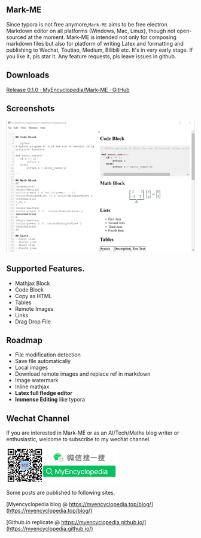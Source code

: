 ## Mark-ME

Since typora is not free anymore,`Mark-ME` aims to be free electron Markdown editor on all platforms (Windows, Mac, Linux), though not open-sourced at the moment.
Mark-ME is intended not only for composing markdown files but also for platform of writing Latex and formatting and publishing to Wechat, Toutiao, Medium, Bilibili etc. It's in very early stage. If you like it, pls star it. Any feature requests, pls leave issues in github.

## Downloads

[Release 0.1.0 · MyEncyclopedia/Mark-ME · GitHub](https://github.com/MyEncyclopedia/Mark-ME/releases/tag/0.1.0)

## Screenshots

![Mark-ME 0.0.1](./screenshots/0.1.0/main.png)

## Supported Features.

- Mathjax Block
- Code Block
- Copy as HTML
- Tables
- Remote Images
- Links
- Drag Drop File

## Roadmap

- File modification detection
- Save file automatically
- Local images
- Download remote images and replace ref in markdown
- Image watermark
- Inline mathjax
- **Latex full fledge editor**
- **Immense Editing** like typora

## Wechat Channel

If you are interested in Mark-ME or as an AI/Tech/Maths blog writer or enthusiastic, welcome to subscribe to my wechat channel.

<img src="./screenshots/img/me_wechat_scan_search_white.png" width="300px">

Some posts are published to following sites.

[Myencyclopedia blog @ https://myencyclopedia.top/blog/](https://myencyclopedia.top/blog/)

[Github.io replicate @ https://myencyclopedia.github.io/](https://myencyclopedia.github.io/)